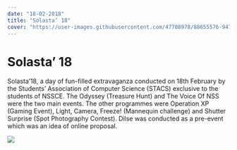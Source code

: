 ```yaml
---
date: "18-02-2018"
title: "Solasta’ 18"
cover: "https://user-images.githubusercontent.com/47708978/88655576-94786980-d0ec-11ea-9c08-c690813e8bfc.jpg"
---
```

# Solasta’ 18

Solasta’18, a day of fun-filled extravaganza conducted on 18th February by the Students’ Association of Computer Science (STACS) exclusive to the students of NSSCE. The Odyssey (Treasure Hunt) and The Voice Of NSS were the two main events. The other programmes were Operation XP (Gaming Event), Light, Camera, Freeze! (Mannequin challenge) and Shutter Surprise (Spot Photography Contest). Dilse was conducted as a pre-event which was an idea of online proposal.

![](https://user-images.githubusercontent.com/47708978/88657338-65172c00-d0ef-11ea-8290-219bcdae5037.jpg)